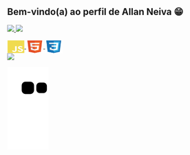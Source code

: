 ## Bem-vindo(a) ao perfil de Allan Neiva 😁

 <di>
  <a href="https://github.com/Allan-Neiva">
  <img height="180em" src="https://github-readme-stats-sigma-five.vercel.app/api/top-langs/?username=Allan-Neiva&show_icons=true&theme=dracula&include_all_commits=true&count_private=true"/>
  <img height="180em" src="github-readme-stats-sigma-five.vercel.app/top-langs/?username=Allan-Neiva&layout=compact&langs_count=6&theme=tokyonight"/>
</div>
<div style="display: inline_block"><br>
  <img align="center" alt="Js" height="30" width="40" src="https://raw.githubusercontent.com/devicons/devicon/master/icons/javascript/javascript-plain.svg">
  <img align="center" alt="HTML" height="30" width="40" src="https://raw.githubusercontent.com/devicons/devicon/master/icons/html5/html5-original.svg">
  <img align="center" alt="CSS" height="30" width="40" src="https://raw.githubusercontent.com/devicons/devicon/master/icons/css3/css3-original.svg">
</div>
 
<div> 
  <a href="https://www.linkedin.com" target="_blank"><img src="https://img.shields.io/badge/-LinkedIn-%230077B5?style=for-the-badge&logo=linkedin&logoColor=white" target="_blank"></a> 
 
  ![Snake animation](https://github.com/Allan-Neiva/Allan-Neiva/blob/output/github-contribution-grid-snake.svg)

</div>
